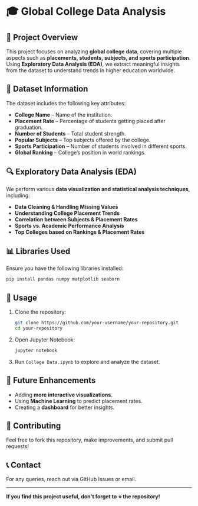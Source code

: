 # 🎓 Global College Data Analysis

## 📌 Project Overview
This project focuses on analyzing **global college data**, covering multiple aspects such as **placements, students, subjects, and sports participation**. Using **Exploratory Data Analysis (EDA)**, we extract meaningful insights from the dataset to understand trends in higher education worldwide.

## 📂 Dataset Information
The dataset includes the following key attributes:
- **College Name** – Name of the institution.
- **Placement Rate** – Percentage of students getting placed after graduation.
- **Number of Students** – Total student strength.
- **Popular Subjects** – Top subjects offered by the college.
- **Sports Participation** – Number of students involved in different sports.
- **Global Ranking** – College’s position in world rankings.

## 🔍 Exploratory Data Analysis (EDA)
We perform various **data visualization and statistical analysis techniques**, including:
- **Data Cleaning & Handling Missing Values**
- **Understanding College Placement Trends**
- **Correlation between Subjects & Placement Rates**
- **Sports vs. Academic Performance Analysis**
- **Top Colleges based on Rankings & Placement Rates**

## 📊 Libraries Used
Ensure you have the following libraries installed:
```bash
pip install pandas numpy matplotlib seaborn
```

## 🚀 Usage
1. Clone the repository:
   ```bash
   git clone https://github.com/your-username/your-repository.git
   cd your-repository
   ```
2. Open Jupyter Notebook:
   ```bash
   jupyter notebook
   ```
3. Run `College Data.ipynb` to explore and analyze the dataset.

## 🔮 Future Enhancements
- Adding **more interactive visualizations**.
- Using **Machine Learning** to predict placement rates.
- Creating a **dashboard** for better insights.

## 🤝 Contributing
Feel free to fork this repository, make improvements, and submit pull requests!

## 📞 Contact
For any queries, reach out via GitHub Issues or email.

---
**If you find this project useful, don't forget to ⭐ the repository!**
